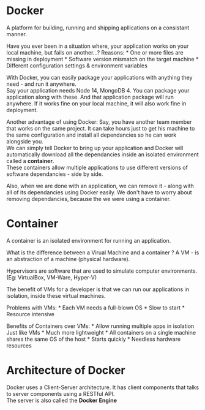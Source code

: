 # Docker 

A platform for building, running and shipping apllications on a consistant manner.

Have you ever been in a situation where, your application works on your local machine, but fails on another...?
Reasons:
	* One or more files are missing in deployment
	* Software version mismatch on the target machine
	* Different configuration settings & environment variables 

With Docker, you can easily package your applications with anything they need - and run it anywhere.  
Say your application needs Node 14, MongoDB 4. You can package your application along with these. And that application package will run anywhere. If it works fine on your local machine, it will also work fine in deployment. 

Another advantage of using Docker:
Say, you have another team member that works on the same project. It can take hours just to get his machine to the same configuration and install all dependancies so he can work alongside you.   
We can simply tell Docker to bring up your application and Docker will automatically download all the dependancies inside an isolated environment called a **container**.  
These containers allow multiple applications to use different versions of software dependancies - side by side. 

Also, when we are done with an application, we can remove it - along with all of its dependancies using Docker easily. We don't have to worry about removing dependancies, because the we were using a container. 

# Container 

A container is an isolated environment for running an application. 

What is the difference between a Virual Machine and a container ?
A VM - is an abstraction of a machine (physical hardware). 

Hypervisors are software that are used to simulate computer environments. 
(Eg: VirtualBox, VM-Ware, Hyper-V)

The benefit of VMs for a developer is that we can run our applications in isolation, inside these virtual machines. 

Problems with VMs: 
	* Each VM needs a full-blown OS 
	* Slow to start
	* Resource intensive 

Benefits of Containers over VMs:
	* Allow running multiple apps in isolation
	  Just like VMs
	* Much more lightweight 
	* All containers on a single machine shares the same OS of the host
	* Starts quickly
	* Needless hardware resources 

# Architecture of Docker

Docker uses a Client-Server architecture. It has client components that talks to server components using a RESTful API.  
The server is also called the **Docker Engine** 